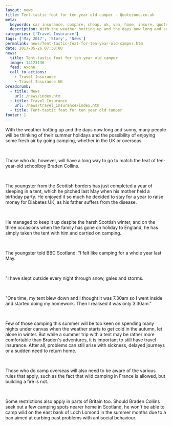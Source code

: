 ```yaml
---
layout: news
title: Tent-tastic feat for ten year old camper - Quotezone.co.uk
meta:
  keywords: car insurance, compare, cheap, uk, van, home, insure, quotes, online, comparison, bike, loans, life
  description: With the weather hotting up and the days now long and sunny, many people will be thinking of their summer holidays and the possibility of enjoying some fresh air by going camping, whether in the UK or overseas
categories: ['Travel Insurance']
tags: ['May 2017', 'Story', 'News']
permalink: news/Tent-tastic-feat-for-ten-year-old-camper.htm
date: 2017-05-26 07:30:00
news:
  title: Tent-tastic feat for ten year old camper
  image: 14123136
  feed: Axonn
  call_to_actions:
    - Travel Insurance
    - Travel Insurance UK
breadcrumb:
  - title: News
    url: /news/index.htm
  - title: Travel Insurance
    url: /news/travel_insurance/index.htm
  - title: Tent-tastic feat for ten year old camper
footer: 1
---
```


With the weather hotting up and the days now long and sunny, many people will be thinking of their summer holidays and the possibility of enjoying some fresh air by going camping, whether in the UK or overseas.

&nbsp;

Those who do, however, will have a long way to go to match the feat of ten-year-old schoolboy Braden Collins.

&nbsp;

The youngster from the Scottish borders has just completed a year of sleeping in a tent, which he pitched last May when his mother held a birthday party. He enjoyed it so much he decided to stay for a year to raise money for Diabetes UK, as his father suffers from the disease.

&nbsp;

He managed to keep it up despite the harsh Scottish winter, and on the three occasions when the family has gone on holiday to England, he has simply taken the tent with him and carried on camping.

&nbsp;

The youngster told BBC Scotland: &quot;I felt like camping for a whole year last May.

&nbsp;

&quot;I have slept outside every night through snow, gales and storms.

&nbsp;

&quot;One time, my tent blew down and I thought it was 7.30am so I went inside and started doing my homework. Then I realised it was only 3.30am.&quot;

&nbsp;

Few of those camping this summer will be too keen on spending many nights under canvas when the weather starts to get cold in the autumn, let alone in winter. But while a summer trip with a tent may be rather more comfortable than Braden&#39;s adventures, it is important to still have travel insurance. After all, problems can still arise with sickness, delayed journeys or a sudden need to return home.

&nbsp;

Those who do camp overseas will also need to be aware of the various rules that apply, such as the fact that wild camping in France is allowed, but building a fire is not.

&nbsp;

Some restrictions also apply in parts of Britain too. Should Braden Collins seek out a few camping spots nearer home in Scotland, he won&#39;t be able to camp wild on the east bank of Loch Lomond in the summer months due to a ban aimed at curbing past problems with antisocial behaviour.
